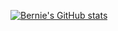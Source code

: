[![Bernie's GitHub stats](https://github-readme-stats.vercel.app/api?username=chobobdev)](https://github.com/anuraghazra/github-readme-stats)
